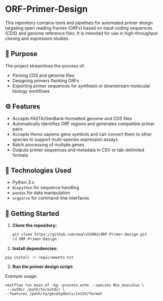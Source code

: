 # ORF-Primer-Design

This repository contains tools and pipelines for automated primer design targeting open reading frames (ORFs) based on input coding sequences (CDS) and genome reference files. It is intended for use in high-throughput cloning and expression studies.

## 🎯 Purpose

The project streamlines the process of:

- Parsing CDS and genome files
- Designing primers flanking ORFs
- Exporting primer sequences for synthesis or downstream molecular biology workflows

## ⚙️ Features

- Accepts FASTA/GenBank-formatted genome and CDS files
- Automatically identifies ORF regions and generates compatible primer pairs
- Accepts Homo sapiens gene symbols and can convert them to other species to support multi-species expression assays
- Batch processing of multiple genes
- Outputs primer sequences and metadata in CSV or tab-delimited formats

## 🧰 Technologies Used

- Python 3.x
- `Biopython` for sequence handling
- `pandas` for data manipulation
- `argparse` for command-line interfaces

## 🚀 Getting Started

1. **Clone the repository:**

   ```bash
   git clone https://github.com/ewalsh3963/ORF-Primer-Design.git
   cd ORF-Primer-Design

2. **Install dependencies:**
```
pip install -r requirements.txt
```

3. **Run the primer design script:**

Example usage:
```
nextflow run main.nf -bg -process.echo --species Mus_musculus \
 --outDir /path/to/outdir \
--features /path/to/geneSymbols/inCSV/format
```
